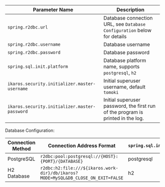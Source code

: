 | Parameter Name                                | Description                                                           |
| --------------------------------------------- | --------------------------------------------------------------------- |
| `spring.r2dbc.url`                            | Database connection URL, see `Database Configuration` below for details |
| `spring.r2dbc.username`                       | Database username                                                     |
| `spring.r2dbc.password`                       | Database password                                                     |
| `spring.sql.init.platform`                    | Database platform name, supports `postgresql`, `h2`                   |
| `ikaros.security.initializer.master-username` | Initial superuser username, default `tomoki`                                             |
| `ikaros.security.initializer.master-password` | Initial superuser password, the first run of the program is printed in the log.                                             |

Database Configuration:

| Connection Method | Connection Address Format                                                                       | `spring.sql.init.platform` |
| ----------------- | ---------------------------------------------------------------------------------------------- | -------------------------- |
| PostgreSQL        | `r2dbc:pool:postgresql://{HOST}:{PORT}/{DATABASE}`                                             | postgresql                 |
| H2 Database       | `r2dbc:h2:file:///${ikaros.work-dir}/db/ikaros?MODE=MySQL&DB_CLOSE_ON_EXIT=FALSE`            | h2                         |
